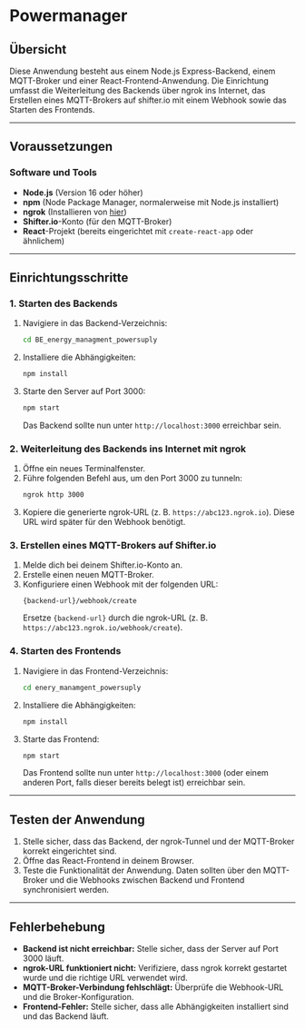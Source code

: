 # Powermanager

## Übersicht
Diese Anwendung besteht aus einem Node.js Express-Backend, einem MQTT-Broker und einer React-Frontend-Anwendung. Die Einrichtung umfasst die Weiterleitung des Backends über ngrok ins Internet, das Erstellen eines MQTT-Brokers auf shifter.io mit einem Webhook sowie das Starten des Frontends.

---

## Voraussetzungen

### Software und Tools
- **Node.js** (Version 16 oder höher)
- **npm** (Node Package Manager, normalerweise mit Node.js installiert)
- **ngrok** (Installieren von [hier](https://ngrok.com/download))
- **Shifter.io**-Konto (für den MQTT-Broker)
- **React**-Projekt (bereits eingerichtet mit `create-react-app` oder ähnlichem)

---

## Einrichtungsschritte

### 1. Starten des Backends
1. Navigiere in das Backend-Verzeichnis:
   ```bash
   cd BE_energy_managment_powersuply
   ```

2. Installiere die Abhängigkeiten:
   ```bash
   npm install
   ```

3. Starte den Server auf Port 3000:
   ```bash
   npm start
   ```
   Das Backend sollte nun unter `http://localhost:3000` erreichbar sein.

### 2. Weiterleitung des Backends ins Internet mit ngrok
1. Öffne ein neues Terminalfenster.
2. Führe folgenden Befehl aus, um den Port 3000 zu tunneln:
   ```bash
   ngrok http 3000
   ```
3. Kopiere die generierte ngrok-URL (z. B. `https://abc123.ngrok.io`). Diese URL wird später für den Webhook benötigt.

### 3. Erstellen eines MQTT-Brokers auf Shifter.io
1. Melde dich bei deinem Shifter.io-Konto an.
2. Erstelle einen neuen MQTT-Broker.
3. Konfiguriere einen Webhook mit der folgenden URL:
   ```
   {backend-url}/webhook/create
   ```
   Ersetze `{backend-url}` durch die ngrok-URL (z. B. `https://abc123.ngrok.io/webhook/create`).

### 4. Starten des Frontends
1. Navigiere in das Frontend-Verzeichnis:
   ```bash
   cd enery_manamgent_powersuply
   ```

2. Installiere die Abhängigkeiten:
   ```bash
   npm install
   ```

3. Starte das Frontend:
   ```bash
   npm start
   ```
   Das Frontend sollte nun unter `http://localhost:3000` (oder einem anderen Port, falls dieser bereits belegt ist) erreichbar sein.

---

## Testen der Anwendung
1. Stelle sicher, dass das Backend, der ngrok-Tunnel und der MQTT-Broker korrekt eingerichtet sind.
2. Öffne das React-Frontend in deinem Browser.
3. Teste die Funktionalität der Anwendung. Daten sollten über den MQTT-Broker und die Webhooks zwischen Backend und Frontend synchronisiert werden.

---

## Fehlerbehebung
- **Backend ist nicht erreichbar:** Stelle sicher, dass der Server auf Port 3000 läuft.
- **ngrok-URL funktioniert nicht:** Verifiziere, dass ngrok korrekt gestartet wurde und die richtige URL verwendet wird.
- **MQTT-Broker-Verbindung fehlschlägt:** Überprüfe die Webhook-URL und die Broker-Konfiguration.
- **Frontend-Fehler:** Stelle sicher, dass alle Abhängigkeiten installiert sind und das Backend läuft.
